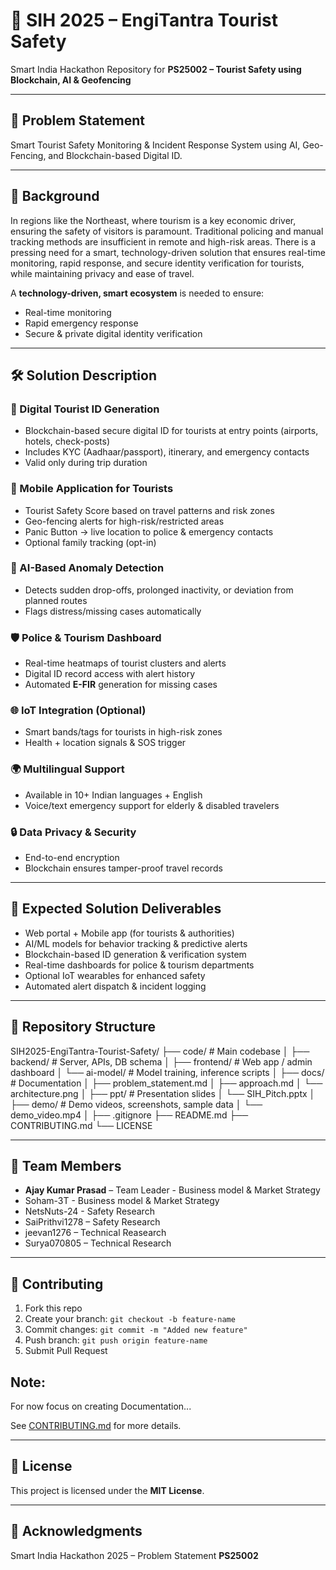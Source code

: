 # 🚨 SIH 2025 – EngiTantra Tourist Safety  

Smart India Hackathon Repository for **PS25002 – Tourist Safety using Blockchain, AI & Geofencing**  

---

## 📌 Problem Statement  
Smart Tourist Safety Monitoring & Incident Response System using AI, Geo-Fencing, and Blockchain-based Digital ID.  

---

## 📖 Background  
In regions like the Northeast, where tourism is a key economic driver, ensuring the safety of visitors is paramount. Traditional policing and manual tracking methods are insufficient in remote and high-risk areas. There is a pressing need for a smart, technology-driven solution that ensures real-time monitoring, rapid response, and secure identity verification for tourists, while maintaining privacy and ease of travel.

A **technology-driven, smart ecosystem** is needed to ensure:  
- Real-time monitoring  
- Rapid emergency response  
- Secure & private digital identity verification  

---

## 🛠️ Solution Description  

### 🔑 Digital Tourist ID Generation  
- Blockchain-based secure digital ID for tourists at entry points (airports, hotels, check-posts)  
- Includes KYC (Aadhaar/passport), itinerary, and emergency contacts  
- Valid only during trip duration  

### 📱 Mobile Application for Tourists  
- Tourist Safety Score based on travel patterns and risk zones  
- Geo-fencing alerts for high-risk/restricted areas  
- Panic Button → live location to police & emergency contacts  
- Optional family tracking (opt-in)  

### 🤖 AI-Based Anomaly Detection  
- Detects sudden drop-offs, prolonged inactivity, or deviation from planned routes  
- Flags distress/missing cases automatically  

### 🛡️ Police & Tourism Dashboard  
- Real-time heatmaps of tourist clusters and alerts  
- Digital ID record access with alert history  
- Automated **E-FIR** generation for missing cases  

### 🌐 IoT Integration (Optional)  
- Smart bands/tags for tourists in high-risk zones  
- Health + location signals & SOS trigger  

### 🌍 Multilingual Support  
- Available in 10+ Indian languages + English  
- Voice/text emergency support for elderly & disabled travelers  

### 🔒 Data Privacy & Security  
- End-to-end encryption  
- Blockchain ensures tamper-proof travel records  

---

## 🎯 Expected Solution Deliverables  
- Web portal + Mobile app (for tourists & authorities)  
- AI/ML models for behavior tracking & predictive alerts  
- Blockchain-based ID generation & verification system  
- Real-time dashboards for police & tourism departments  
- Optional IoT wearables for enhanced safety  
- Automated alert dispatch & incident logging  

---

## 📂 Repository Structure  

SIH2025-EngiTantra-Tourist-Safety/
├── code/ # Main codebase
│ ├── backend/ # Server, APIs, DB schema
│ ├── frontend/ # Web app / admin dashboard
│ └── ai-model/ # Model training, inference scripts
│
├── docs/ # Documentation
│ ├── problem_statement.md
│ ├── approach.md
│ └── architecture.png
│
├── ppt/ # Presentation slides
│ └── SIH_Pitch.pptx
│
├── demo/ # Demo videos, screenshots, sample data
│ └── demo_video.mp4
│
├── .gitignore
├── README.md
├── CONTRIBUTING.md
└── LICENSE


---

## 👥 Team Members  
- **Ajay Kumar Prasad** – Team Leader - Business model & Market Strategy
- Soham-3T - Business model & Market Strategy
- NetsNuts-24 - Safety Research
- SaiPrithvi1278 – Safety Research
- jeevan1276 – Technical Reasearch
- Surya070805 –  Technical Research 

---

## 🤝 Contributing  
1. Fork this repo  
2. Create your branch: `git checkout -b feature-name`  
3. Commit changes: `git commit -m "Added new feature"`  
4. Push branch: `git push origin feature-name`  
5. Submit Pull Request 

## Note:
For now focus on creating Documentation...

See [CONTRIBUTING.md](CONTRIBUTING.md) for more details.  

---

## 📜 License  
This project is licensed under the **MIT License**.  

---

## 🚀 Acknowledgments  
Smart India Hackathon 2025 – Problem Statement **PS25002**  
